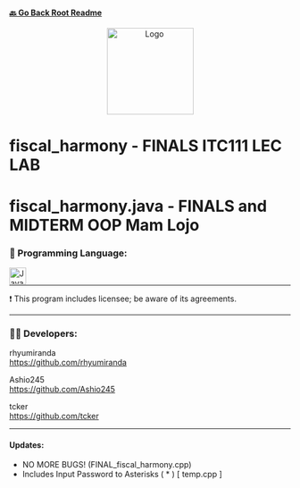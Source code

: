 
#### [🔙 Go Back Root Readme](https://github.com/tcker/Fiscal-Harmony/blob/main/README.md)

<p align="center">
  <img src="https://github.com/tcker/fiscal/asset/raw/main/fiscal_harmony_logo.png" alt="Logo" width="155" height="155">
</p>


# fiscal_harmony - FINALS ITC111 LEC LAB
# fiscal_harmony.java - FINALS and MIDTERM OOP Mam Lojo

### 📍 Programming Language:


 <img align="left" alt="Java" width="30px" style="padding-right:10px;" src="https://cdn.jsdelivr.net/gh/devicons/devicon/icons/cplusplus/cplusplus-plain.svg"/><br>

 ---
 <p>❗ This program includes licensee; be aware of its agreements. </p>
 
 ---

<h3 align="left"> 👨‍💻 Developers:</h3>

rhyumiranda<br>
https://github.com/rhyumiranda

Ashio245<br>
https://github.com/Ashio245

tcker<br>
https://github.com/tcker

---

<h4 align="left"> Updates:</h4>

- NO MORE BUGS! (FINAL_fiscal_harmony.cpp)
- Includes Input Password to Asterisks ( * ) [ temp.cpp ]





  

